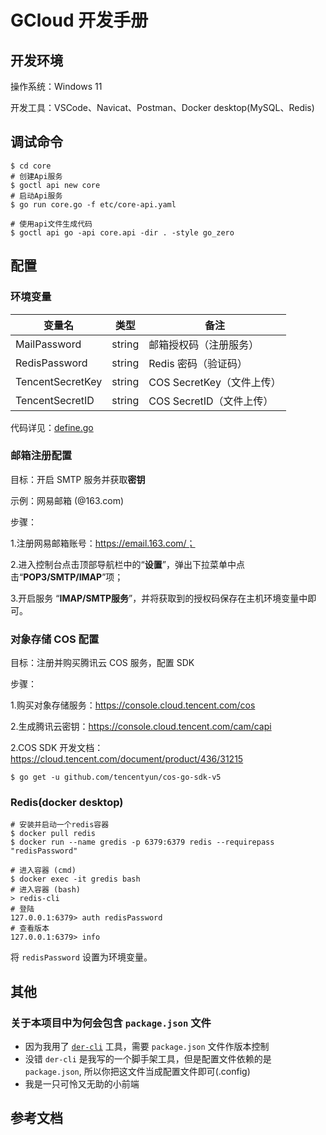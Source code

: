 # GCloud 开发手册

## 开发环境

操作系统：Windows 11

开发工具：VSCode、Navicat、Postman、Docker desktop(MySQL、Redis)



## 调试命令

```shell
$ cd core
# 创建Api服务
$ goctl api new core
# 启动Api服务
$ go run core.go -f etc/core-api.yaml

# 使用api文件生成代码
$ goctl api go -api core.api -dir . -style go_zero
```



## 配置

### 环境变量

| 变量名           | 类型   | 备注                      |
| ---------------- | ------ | ------------------------- |
| MailPassword     | string | 邮箱授权码（注册服务）    |
| RedisPassword    | string | Redis 密码（验证码）      |
| TencentSecretKey | string | COS SecretKey（文件上传） |
| TencentSecretID  | string | COS SecretID（文件上传）  |

代码详见：[define.go](/core/define/define.go)



### 邮箱注册配置

目标：开启 SMTP 服务并获取**密钥**

示例：网易邮箱 (@163.com)

步骤：

1.注册网易邮箱账号：https://email.163.com/；

2.进入控制台点击顶部导航栏中的“**设置**”，弹出下拉菜单中点击“**POP3/SMTP/IMAP**”项；

3.开启服务 “**IMAP/SMTP服务**”，并将获取到的授权码保存在主机环境变量中即可。



### 对象存储 COS 配置

目标：注册并购买腾讯云 COS 服务，配置 SDK

步骤：

1.购买对象存储服务：https://console.cloud.tencent.com/cos

2.生成腾讯云密钥：https://console.cloud.tencent.com/cam/capi

2.COS SDK 开发文档： https://cloud.tencent.com/document/product/436/31215 

```shell
$ go get -u github.com/tencentyun/cos-go-sdk-v5
```



### Redis(docker desktop)

```shell
# 安装并启动一个redis容器
$ docker pull redis
$ docker run --name gredis -p 6379:6379 redis --requirepass "redisPassword"

# 进入容器 (cmd)
$ docker exec -it gredis bash
# 进入容器 (bash)
> redis-cli
# 登陆
127.0.0.1:6379> auth redisPassword
# 查看版本
127.0.0.1:6379> info
```

将 `redisPassword` 设置为环境变量。



## 其他

### 关于本项目中为何会包含 `package.json` 文件

- 因为我用了 [`der-cli`](https://der-cli.vercel.app) 工具，需要 `package.json` 文件作版本控制
- 没错 `der-cli` 是我写的一个脚手架工具，但是配置文件依赖的是 `package.json`, 所以你把这文件当成配置文件即可(.config)
- 我是一只可怜又无助的小前端



## 参考文档

[1]: https://golang.org/	"Go语言官网"
[2]: https://gorm.io/docs	"gorm"
[3]: https://console.cloud.tencent.com/cos	"COS控制台"
[4]: https://cloud.tencent.com/document/product/436/31215	"COS开发文档"
[5]: https://console.cloud.tencent.com/cam/capi	"腾讯云密钥"

